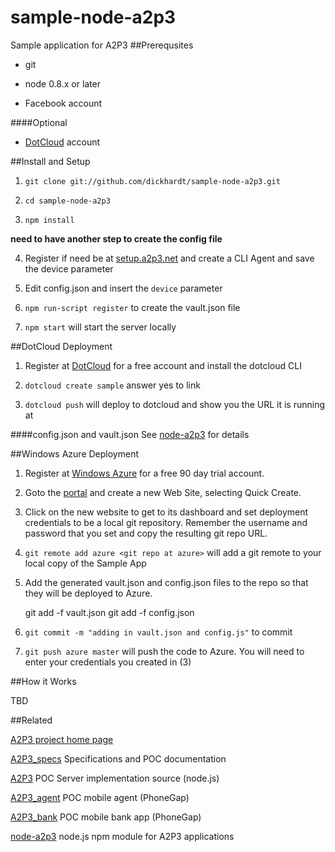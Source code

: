 sample-node-a2p3
================

Sample application for A2P3
##Prerequsites
- git

- node 0.8.x or later

- Facebook account

####Optional
- [DotCloud](http://dotcloud.com) account

##Install and Setup
1) `git clone git://github.com/dickhardt/sample-node-a2p3.git`

2) `cd sample-node-a2p3`

3) `npm install`

**need to have another step to create the config file**

4) Register if need be at [setup.a2p3.net](http://setup.a2p3.net) and create a CLI Agent and save the device parameter

5) Edit config.json and insert the `device` parameter

6) `npm run-script register` to create the vault.json file

7) `npm start` will start the server locally

##DotCloud Deployment

1) Register at [DotCloud](http://dotcloud.com) for a free account and install the dotcloud CLI

2) `dotcloud create sample` answer yes to link

3) `dotcloud push` will deploy to dotcloud and show you the URL it is running at

####config.json and vault.json
See [node-a2p3](https://github.com/dickhardt/node-a2p3) for details

##Windows Azure Deployment

1) Register at [Windows Azure](http://www.windowsazure.com/en-us/) for a free 90 day trial account.

2) Goto the [portal](https://manage.windowsazure.com) and create a new Web Site, selecting Quick Create. 

3) Click on the new website to get to its dashboard and set deployment credentials to be a local git repository. Remember the username and password that you set and copy the resulting git repo URL.

4) `git remote add azure <git repo at azure>` will add a git remote to your local copy of the Sample App

5) Add the generated vault.json and config.json files to the repo so that they will be deployed to Azure.

	git add -f vault.json 
	git add -f config.json

6) `git commit -m "adding in vault.json and config.js"` to commit

6) `git push azure master` will push the code to Azure. You will need to enter your credentials you created in (3)



##How it Works

TBD

##Related

[A2P3 project home page](http://www.a2p3.net)

[A2P3_specs](https://github.com/dickhardt/A2P3_specs) Specifications and POC documentation

[A2P3](https://github.com/dickhardt/A2P3) POC Server implementation source (node.js)

[A2P3_agent](https://github.com/dickhardt/A2P3_agent) POC mobile agent (PhoneGap)

[A2P3_bank](https://github.com/dickhardt/A2P3_bank) POC mobile bank app (PhoneGap)

[node-a2p3](https://github.com/dickhardt/node-a2p3) node.js npm module for A2P3 applications
